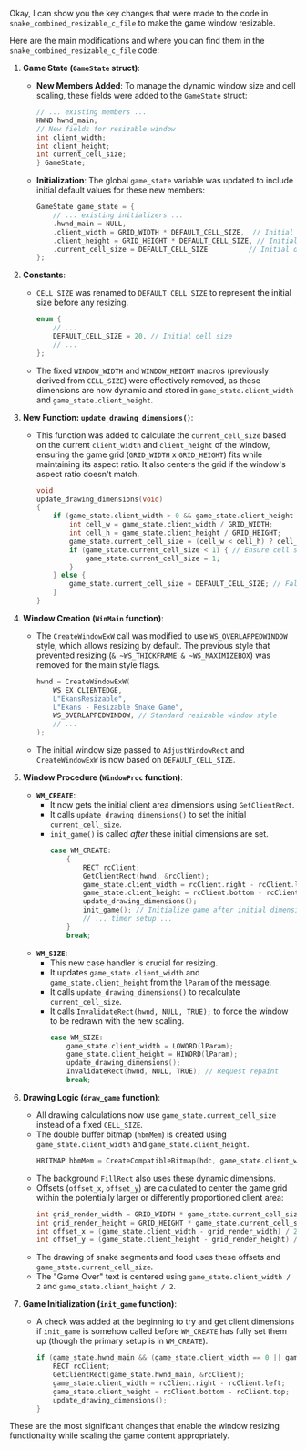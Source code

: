 Okay, I can show you the key changes that were made to the code in `snake_combined_resizable_c_file` to make the game window resizable.

Here are the main modifications and where you can find them in the `snake_combined_resizable_c_file` code:

1.  **Game State (`GameState` struct)**:
    * **New Members Added**: To manage the dynamic window size and cell scaling, these fields were added to the `GameState` struct:
        ```c
        // ... existing members ...
        HWND hwnd_main;
        // New fields for resizable window
        int client_width;
        int client_height;
        int current_cell_size;
        } GameState;
        ```
    * **Initialization**: The global `game_state` variable was updated to include initial default values for these new members:
        ```c
        GameState game_state = {
            // ... existing initializers ...
            .hwnd_main = NULL,
            .client_width = GRID_WIDTH * DEFAULT_CELL_SIZE,  // Initial default
            .client_height = GRID_HEIGHT * DEFAULT_CELL_SIZE, // Initial default
            .current_cell_size = DEFAULT_CELL_SIZE          // Initial default
        };
        ```

2.  **Constants**:
    * `CELL_SIZE` was renamed to `DEFAULT_CELL_SIZE` to represent the initial size before any resizing.
        ```c
        enum {
            // ...
            DEFAULT_CELL_SIZE = 20, // Initial cell size
            // ...
        };
        ```
    * The fixed `WINDOW_WIDTH` and `WINDOW_HEIGHT` macros (previously derived from `CELL_SIZE`) were effectively removed, as these dimensions are now dynamic and stored in `game_state.client_width` and `game_state.client_height`.

3.  **New Function: `update_drawing_dimensions()`**:
    * This function was added to calculate the `current_cell_size` based on the current `client_width` and `client_height` of the window, ensuring the game grid (`GRID_WIDTH` x `GRID_HEIGHT`) fits while maintaining its aspect ratio. It also centers the grid if the window's aspect ratio doesn't match.
        ```c
        void
        update_drawing_dimensions(void)
        {
            if (game_state.client_width > 0 && game_state.client_height > 0 && GRID_WIDTH > 0 && GRID_HEIGHT > 0) {
                int cell_w = game_state.client_width / GRID_WIDTH;
                int cell_h = game_state.client_height / GRID_HEIGHT;
                game_state.current_cell_size = (cell_w < cell_h) ? cell_w : cell_h; // min(cell_w, cell_h)
                if (game_state.current_cell_size < 1) { // Ensure cell size is at least 1
                    game_state.current_cell_size = 1;
                }
            } else {
                game_state.current_cell_size = DEFAULT_CELL_SIZE; // Fallback
            }
        }
        ```

4.  **Window Creation (`WinMain` function)**:
    * The `CreateWindowExW` call was modified to use `WS_OVERLAPPEDWINDOW` style, which allows resizing by default. The previous style that prevented resizing (`& ~WS_THICKFRAME & ~WS_MAXIMIZEBOX`) was removed for the main style flags.
        ```c
        hwnd = CreateWindowExW(
            WS_EX_CLIENTEDGE,
            L"EkansResizable",
            L"Ekans - Resizable Snake Game",
            WS_OVERLAPPEDWINDOW, // Standard resizable window style
            // ...
        );
        ```
    * The initial window size passed to `AdjustWindowRect` and `CreateWindowExW` is now based on `DEFAULT_CELL_SIZE`.

5.  **Window Procedure (`WindowProc` function)**:
    * **`WM_CREATE`**:
        * It now gets the initial client area dimensions using `GetClientRect`.
        * It calls `update_drawing_dimensions()` to set the initial `current_cell_size`.
        * `init_game()` is called *after* these initial dimensions are set.
            ```c
            case WM_CREATE:
                {
                    RECT rcClient;
                    GetClientRect(hwnd, &rcClient);
                    game_state.client_width = rcClient.right - rcClient.left;
                    game_state.client_height = rcClient.bottom - rcClient.top;
                    update_drawing_dimensions();
                    init_game(); // Initialize game after initial dimensions are set
                    // ... timer setup ...
                }
                break;
            ```
    * **`WM_SIZE`**:
        * This new case handler is crucial for resizing.
        * It updates `game_state.client_width` and `game_state.client_height` from the `lParam` of the message.
        * It calls `update_drawing_dimensions()` to recalculate `current_cell_size`.
        * It calls `InvalidateRect(hwnd, NULL, TRUE);` to force the window to be redrawn with the new scaling.
            ```c
            case WM_SIZE:
                game_state.client_width = LOWORD(lParam);
                game_state.client_height = HIWORD(lParam);
                update_drawing_dimensions();
                InvalidateRect(hwnd, NULL, TRUE); // Request repaint
                break;
            ```

6.  **Drawing Logic (`draw_game` function)**:
    * All drawing calculations now use `game_state.current_cell_size` instead of a fixed `CELL_SIZE`.
    * The double buffer bitmap (`hbmMem`) is created using `game_state.client_width` and `game_state.client_height`.
        ```c
        HBITMAP hbmMem = CreateCompatibleBitmap(hdc, game_state.client_width, game_state.client_height);
        ```
    * The background `FillRect` also uses these dynamic dimensions.
    * Offsets (`offset_x`, `offset_y`) are calculated to center the game grid within the potentially larger or differently proportioned client area:
        ```c
        int grid_render_width = GRID_WIDTH * game_state.current_cell_size;
        int grid_render_height = GRID_HEIGHT * game_state.current_cell_size;
        int offset_x = (game_state.client_width - grid_render_width) / 2;
        int offset_y = (game_state.client_height - grid_render_height) / 2;
        ```
    * The drawing of snake segments and food uses these offsets and `game_state.current_cell_size`.
    * The "Game Over" text is centered using `game_state.client_width / 2` and `game_state.client_height / 2`.

7.  **Game Initialization (`init_game` function)**:
    * A check was added at the beginning to try and get client dimensions if `init_game` is somehow called before `WM_CREATE` has fully set them up (though the primary setup is in `WM_CREATE`).
        ```c
        if (game_state.hwnd_main && (game_state.client_width == 0 || game_state.client_height == 0) ) {
            RECT rcClient;
            GetClientRect(game_state.hwnd_main, &rcClient);
            game_state.client_width = rcClient.right - rcClient.left;
            game_state.client_height = rcClient.bottom - rcClient.top;
            update_drawing_dimensions();
        }
        ```

These are the most significant changes that enable the window resizing functionality while scaling the game content appropriately.
